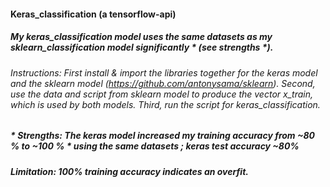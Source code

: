 #### Keras_classification (a tensorflow-api)
##### My keras_classification model uses the same datasets as my sklearn_classification model significantly *  (see strengths *).
###### Instructions: First install & import the libraries together for the keras model and the sklearn model (https://github.com/antonysama/sklearn). Second, use the data and script from sklearn model to produce the vector x_train, which is used by both models. Third, run the script for keras_classification. 
#####  * Strengths: The keras model increased my training accuracy from ~80 % to ~100 % *  using the same datasets ; keras test accuracy  ~80% 
#####  Limitation: 100% training accuracy indicates an overfit.

